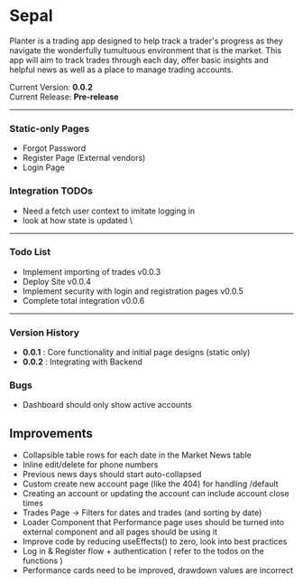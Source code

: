 # Sepal
Planter is a trading app designed to help track a trader's progress as they navigate the wonderfully tumultuous environment that is the market.
This app will aim to track trades through each day, offer basic insights and helpful news as well as a place to manage trading accounts.

Current Version: **0.0.2**\
Current Release: **Pre-release**

---

### Static-only Pages
- Forgot Password
- Register Page (External vendors)
- Login Page

### Integration TODOs
- Need a fetch user context to imitate logging in
- look at how state is updated
\
---

### Todo List
- Implement importing of trades v0.0.3
- Deploy Site v0.0.4
- Implement security with login and registration pages v0.0.5
- Complete total integration v0.0.6
---

### Version History
- **0.0.1** : Core functionality and initial page designs (static only)
- **0.0.2** : Integrating with Backend

### Bugs
- Dashboard should only show active accounts

## Improvements
- Collapsible table rows for each date in the Market News table
- Inline edit/delete for phone numbers
- Previous news days should start auto-collapsed
- Custom create new account page (like the 404) for handling /default
- Creating an account or updating the account can include account close times
- Trades Page -> Filters for dates and trades (and sorting by date)
- Loader Component that Performance page uses should be turned into external component and all pages should be using it
- Improve code by reducing useEffects() to zero, look into best practices
- Log in & Register flow + authentication ( refer to the todos on the functions )
- Performance cards need to be improved, drawdown values are incorrect
